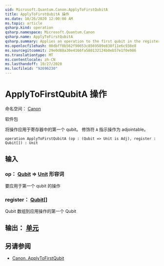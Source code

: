 ```yaml
---
uid: Microsoft.Quantum.Canon.ApplyToFirstQubitA
title: ApplyToFirstQubitA 操作
ms.date: 10/26/2020 12:00:00 AM
ms.topic: article
qsharp.kind: operation
qsharp.namespace: Microsoft.Quantum.Canon
qsharp.name: ApplyToFirstQubitA
qsharp.summary: Applies an operation to the first qubit in the register. The modifier `A` indicates that the operation is adjointable.
ms.openlocfilehash: 00dbff0b562f90653c8569589e838f11e6c938e8
ms.sourcegitcommit: 29e0d88a30e4166fa580132124b0eb57e1f0e986
ms.translationtype: MT
ms.contentlocale: zh-CN
ms.lasthandoff: 10/27/2020
ms.locfileid: "92696230"
---
```

# <a name="applytofirstqubita-operation"></a>ApplyToFirstQubitA 操作

命名空间： [Canon](xref:Microsoft.Quantum.Canon)

软件包 [](https://nuget.org/packages/)


将操作应用于寄存器中的第一个 qubit。
修饰符 `A` 指示操作为 adjointable。

```qsharp
operation ApplyToFirstQubitA (op : (Qubit => Unit is Adj), register : Qubit[]) : Unit
```


## <a name="input"></a>输入

### <a name="op--qubit--unit-adj"></a>op： [Qubit](xref:microsoft.quantum.lang-ref.qubit) => [Unit](xref:microsoft.quantum.lang-ref.unit) 形容词

要应用于第一个 qubit 的操作


### <a name="register--qubit"></a>register： [Qubit](xref:microsoft.quantum.lang-ref.qubit)[]

Qubit 数组到应用操作的第一个 Qubit



## <a name="output--unit"></a>输出： [单元](xref:microsoft.quantum.lang-ref.unit)



## <a name="see-also"></a>另请参阅

- [Canon. ApplyToFirstQubit](xref:Microsoft.Quantum.Canon.ApplyToFirstQubit)